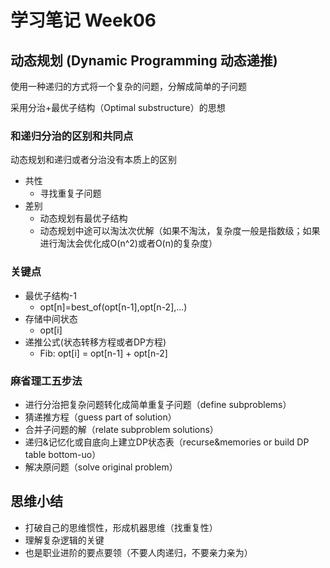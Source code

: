# 学习笔记 Week06

## 动态规划 (Dynamic Programming 动态递推)

使用一种递归的方式将一个复杂的问题，分解成简单的子问题

采用分治+最优子结构（Optimal substructure）的思想

### 和递归分治的区别和共同点

动态规划和递归或者分治没有本质上的区别

* 共性
  * 寻找重复子问题
* 差别
  * 动态规划有最优子结构
  * 动态规划中途可以淘汰次优解（如果不淘汰，复杂度一般是指数级；如果进行淘汰会优化成O(n^2)或者O(n)的复杂度）
  
### 关键点

* 最优子结构-1
  * opt[n]=best_of(opt[n-1],opt[n-2],...)
* 存储中间状态
  * opt[i]
* 递推公式(状态转移方程或者DP方程)
  * Fib: opt[i] = opt[n-1] + opt[n-2]

### 麻省理工五步法

* 进行分治把复杂问题转化成简单重复子问题（define subproblems）
* 猜递推方程（guess part of solution）
* 合并子问题的解（relate subproblem solutions）
* 递归&记忆化或自底向上建立DP状态表（recurse&memories or build DP table bottom-uo）
* 解决原问题（solve original problem）

## 思维小结

* 打破自己的思维惯性，形成机器思维（找重复性）
* 理解复杂逻辑的关键
* 也是职业进阶的要点要领（不要人肉递归，不要亲力亲为）